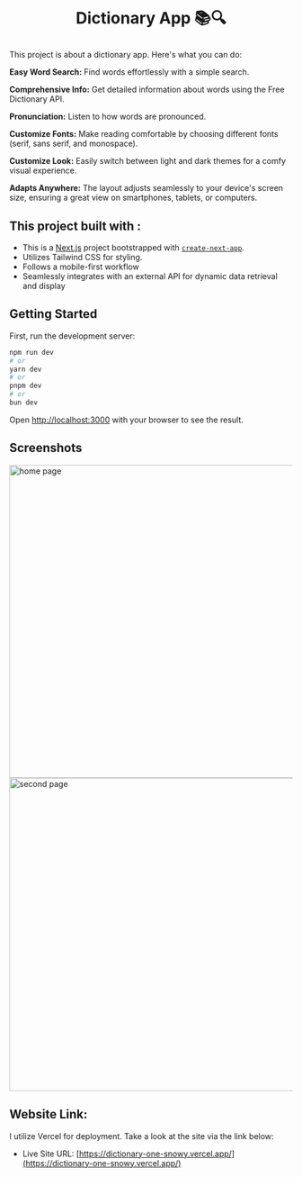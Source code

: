 # <p align="center">Dictionary App 📚🔍</p>

  This project is about a dictionary app. Here's what you can do:

  **Easy Word Search:** Find words effortlessly with a simple search.
  
  **Comprehensive Info:** Get detailed information about words using the Free Dictionary API.
  
  **Pronunciation:** Listen to how words are pronounced.
  
  **Customize Fonts:** Make reading comfortable by choosing different fonts (serif, sans serif, and monospace).
  
  **Customize Look:** Easily switch between light and dark themes for a comfy visual experience.
  
  **Adapts Anywhere:** The layout adjusts seamlessly to your device's screen size, ensuring a great view on smartphones, tablets, or computers.

## This project built with : 

- This is a [Next.js](https://nextjs.org/) project bootstrapped with [`create-next-app`](https://github.com/vercel/next.js/tree/canary/packages/create-next-app).
- Utilizes Tailwind CSS for styling.
- Follows a mobile-first workflow
- Seamlessly integrates with an external API for dynamic data retrieval and display

## Getting Started

First, run the development server:

```bash
npm run dev
# or
yarn dev
# or
pnpm dev
# or
bun dev
```

Open [http://localhost:3000](http://localhost:3000) with your browser to see the result.

## Screenshots
<img width="556" alt="home page" src="https://github.com/HananeEL-2023/dictionary/assets/57252797/b4b9c58d-cabe-4e2b-b6f7-67f8e5332017">
<img width="556" alt="second page" src="https://github.com/HananeEL-2023/dictionary/assets/57252797/7576214a-2bc7-4f07-a5f9-ae650a032439">

## Website Link:

I utilize Vercel for deployment. Take a look at the site via the link below:
- Live Site URL: [https://dictionary-one-snowy.vercel.app/](https://dictionary-one-snowy.vercel.app/)
